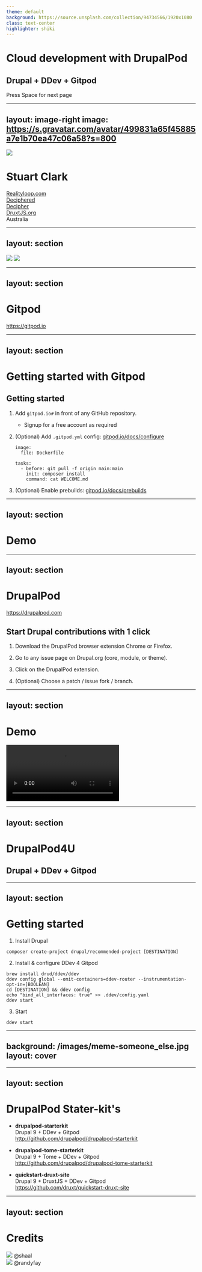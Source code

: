 ```yaml
---
theme: default
background: https://source.unsplash.com/collection/94734566/1920x1080
class: text-center
highlighter: shiki
---
```


# Cloud development with DrupalPod

## Drupal + DDev + Gitpod

<div class="pt-12">
  <span @click="$slidev.nav.next" class="px-2 p-1 rounded cursor-pointer" hover="bg-white bg-opacity-10">
    Press Space for next page <carbon:arrow-right class="inline"/>
  </span>
</div>

---
layout: image-right
image: https://s.gravatar.com/avatar/499831a65f45885a7e1b70ea47c06a58?s=800
---

<img class="h-10 absolute left-90" src="/images/logo-realityloop-logomark.png">

# Stuart Clark

<div class="my-10 grid grid-cols-[40px,1fr] w-min gap-y-4">
  <mdi-briefcase class="opacity-50" />
  <div><a href="https://www.realityloop.com" target="_blank">Realityloop.com</a></div>
  <mdi-drupal class="opacity-50" />
  <div><a href="https://www.drupal.org/u/Deciphered" target="_blank">Deciphered</a></div>
  <mdi-github class="opacity-50" />
  <div><a href="https://github.com/decipher" target="_blank">Decipher</a></div>
  <mdi-nuxt class="opacity-50" />
  <div><a href="https://druxtjs.org" target="_blank">DruxtJS.org</a></div>
  <mdi-earth class="opacity-50"/>
  <div>Australia</div>
</div>

<!--
Hello

I'm Stuart Clark:
* Senior Decoupled Developer @ Realityloop in Australia
* Drupal developer of 15 years
* Vue developer for 3/4 years
* Project lead of DruxtJS; a Decoupled Drupal framework for Nuxt.js

Today I'm talking about ...
-->

---
layout: section
---

<div class="grid grid-cols-[1fr,1fr]">
  <img src="/images/logo-gitpod.svg" class="m-auto block h-20" />
  <img src="/images/logo-drupalpod.png" class="m-auto block h-90" />
</div>

<!--
Gitpod & DrupalPod
-->

---
layout: section
---

# Gitpod

https://gitpod.io

<!--
First up: Gitpod

Gitpod is a development environment in the cloud.

It's Visual Studio Code in a browser.  
It allows for colaborative development.  
It's pretty awesome.  
-->

---
layout: section
---

# Getting started with Gitpod

<div class="text-left">

## Getting started

1. Add `gitpod.io#` in front of any GitHub repository.  
   - Signup for a free account as required

2. (Optional) Add `.gitpod.yml` config: [gitpod.io/docs/configure](https://www.gitpod.io/docs/configure)  

    ```
    image:
      file: Dockerfile

    tasks:
      - before: git pull -f origin main:main
        init: composer install
        command: cat WELCOME.md
    ```

3. (Optional) Enable prebuilds: [gitpod.io/docs/prebuilds](https://www.gitpod.io/docs/prebuilds)  

</div>

<!--
Gitpod is super simply to start using.

- At the minimum you need a free account.  
- Config allows you to add tasks to setup the environment as required.  
- Prebuilds ensure that time consuming build tasks are done before you need to use the environment.  
-->

---
layout: section
---

# Demo

---
layout: section
---

# DrupalPod

https://drupalpod.com

## Start Drupal contributions with 1 click

1. Download the DrupalPod browser extension
Chrome or Firefox.

2. Go to any issue page on Drupal.org
(core, module, or theme).

3. Click on the DrupalPod extension.

4. (Optional) Choose a patch / issue fork / branch.

---
layout: section
---

# Demo

<video controls class="block w-3/4 m-auto">
  <source src="/videos/drupalpod.mp4" type="video/mp4" />
</video>

<!--
! Preprepare environment

https://www.drupal.org/project/drupal/issues/2942975
-->

---
layout: section
---

# DrupalPod4U

## Drupal + DDev + Gitpod

---
layout: section
---

# Getting started

<div class="text-left">

1. Install Drupal

```
composer create-project drupal/recommended-project [DESTINATION]
```

<div class="h-5" />

2. Install & configure DDev 4 Gitpod

```
brew install drud/ddev/ddev
ddev config global --omit-containers=ddev-router --instrumentation-opt-in=[BOOLEAN]
cd [DESTINATION] && ddev config
echo "bind_all_interfaces: true" >> .ddev/config.yaml
ddev start
```

<div class="h-5" />

3. Start

```
ddev start
```

</div>

---
background: /images/meme-someone_else.jpg
layout: cover
---

---
layout: section
---

# DrupalPod Stater-kit's

<div class="text-left mt-10">

- **drupalpod-starterkit**  
  Drupal 9 + DDev + Gitpod  
  http://github.com/drupalpod/drupalpod-starterkit

- **drupalpod-tome-starterkit**  
  Drupal 9 + Tome + DDev + Gitpod  
  http://github.com/drupalpod/drupalpod-tome-starterkit

- **quickstart-druxt-site**  
  Drupal 9 + DruxtJS + DDev + Gitpod  
  https://github.com/druxt/quickstart-druxt-site

</div>

---
layout: section
---

# Credits

<div class="grid grid-cols-[1fr,1fr] mt-10">
  <div class="m-auto">
    <img src="https://avatars.githubusercontent.com/u/22901?v=4" class="h-50 mb-5 rounded-full" />
    @shaal
  </div>
  <div class="m-auto">
    <img src="https://avatars.githubusercontent.com/u/112444?v=4"  class="h-50 mb-5 rounded-full" />
    @randyfay
  </div>
</div>
